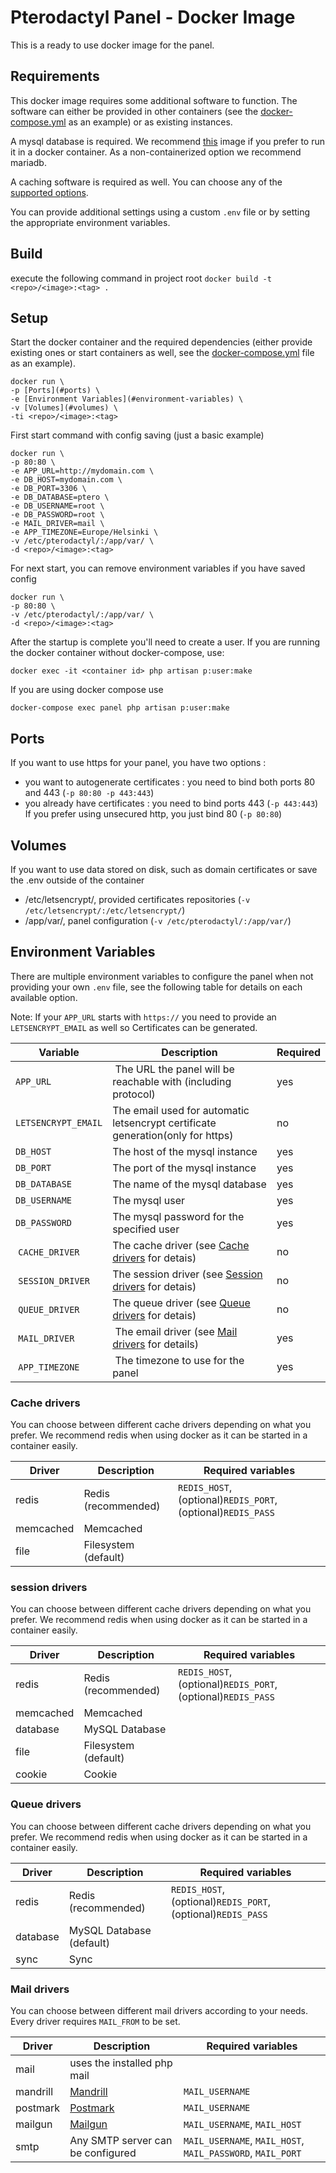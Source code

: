 # Pterodactyl Panel - Docker Image
This is a ready to use docker image for the panel.

## Requirements
This docker image requires some additional software to function. The software can either be provided in other containers (see the [docker-compose.yml](docker-compose.yml) as an example) or as existing instances.

A mysql database is required. We recommend [this](quay.io/parkervcp/mariadb-alpine) image if you prefer to run it in a docker container. As a non-containerized option we recommend mariadb.

A caching software is required as well. You can choose any of the [supported options](#cache-drivers).

You can provide additional settings using a custom `.env` file or by setting the appropriate environment variables.

## Build
execute the following command in project root
```docker build -t <repo>/<image>:<tag> .```

## Setup

Start the docker container and the required dependencies (either provide existing ones or start containers as well, see the [docker-compose.yml](docker-compose.yml) file as an example).

```
docker run \
-p [Ports](#ports) \
-e [Environment Variables](#environment-variables) \
-v [Volumes](#volumes) \
-ti <repo>/<image>:<tag>
```

First start command with config saving (just a basic example)
```
docker run \
-p 80:80 \
-e APP_URL=http://mydomain.com \
-e DB_HOST=mydomain.com \
-e DB_PORT=3306 \
-e DB_DATABASE=ptero \
-e DB_USERNAME=root \
-e DB_PASSWORD=root \
-e MAIL_DRIVER=mail \
-e APP_TIMEZONE=Europe/Helsinki \
-v /etc/pterodactyl/:/app/var/ \
-d <repo>/<image>:<tag>
```

For next start, you can remove environment variables if you have saved config
```
docker run \
-p 80:80 \
-v /etc/pterodactyl/:/app/var/ \
-d <repo>/<image>:<tag>
```

After the startup is complete you'll need to create a user.
If you are running the docker container without docker-compose, use:
```
docker exec -it <container id> php artisan p:user:make
```
If you are using docker compose use
```
docker-compose exec panel php artisan p:user:make
```

## Ports
If you want to use https for your panel, you have two options :
 - you want to autogenerate certificates : you need to bind both ports 80 and 443 (`-p 80:80 -p 443:443`)
 - you already have certificates : you need to bind ports 443 (`-p 443:443`)
If you prefer using unsecured http, you just bind 80 (`-p 80:80`)

## Volumes
If you want to use data stored on disk, such as domain certificates or save the .env outside of the container
 - /etc/letsencrypt/, provided certificates repositories (`-v /etc/letsencrypt/:/etc/letsencrypt/`)
 - /app/var/, panel configuration (`-v /etc/pterodactyl/:/app/var/`)

## Environment Variables
There are multiple environment variables to configure the panel when not providing your own `.env` file, see the following table for details on each available option.

Note: If your `APP_URL` starts with `https://` you need to provide an `LETSENCRYPT_EMAIL` as well so Certificates can be generated.

| Variable            | Description                                                                    | Required |
| ------------------- | ------------------------------------------------------------------------------ | -------- |
| `APP_URL`           | The URL the panel will be reachable with (including protocol)                  | yes      |
| `LETSENCRYPT_EMAIL` | The email used for automatic letsencrypt certificate generation(only for https)| no       |
| `DB_HOST`           | The host of the mysql instance                                                 | yes      |
| `DB_PORT`           | The port of the mysql instance                                                 | yes      |
| `DB_DATABASE`       | The name of the mysql database                                                 | yes      |
| `DB_USERNAME`       | The mysql user                                                                 | yes      |
| `DB_PASSWORD`       | The mysql password for the specified user                                      | yes      |
| `CACHE_DRIVER`      | The cache driver (see [Cache drivers](#cache-drivers) for detais)              | no       |
| `SESSION_DRIVER`    | The session driver (see [Session drivers](#session-drivers) for detais)        | no       |
| `QUEUE_DRIVER`      | The queue driver (see [Queue drivers](#queue-drivers) for detais)              | no       |
| `MAIL_DRIVER`       | The email driver (see [Mail drivers](#mail-drivers) for details)               | yes      |
| `APP_TIMEZONE`      | The timezone to use for the panel                                              | yes      |


### Cache drivers
You can choose between different cache drivers depending on what you prefer.
We recommend redis when using docker as it can be started in a container easily.

| Driver     | Description          | Required variables                                                      |
| ---------- | -------------------- | ----------------------------------------------------------------------- |
| redis      | Redis (recommended)  | `REDIS_HOST`, (optional)`REDIS_PORT`, (optional)`REDIS_PASS`            |
| memcached  | Memcached            |                                                                         |
| file       | Filesystem (default) |                                                                         |

### session drivers
You can choose between different cache drivers depending on what you prefer.
We recommend redis when using docker as it can be started in a container easily.

| Driver     | Description          | Required variables                                                      |
| ---------- | -------------------- | ----------------------------------------------------------------------- |
| redis      | Redis (recommended)  | `REDIS_HOST`, (optional)`REDIS_PORT`, (optional)`REDIS_PASS`            |
| memcached  | Memcached            |                                                                         |
| database   | MySQL Database       |                                                                         |
| file       | Filesystem (default) |                                                                         |
| cookie     | Cookie               |                                                                         |

### Queue drivers
You can choose between different cache drivers depending on what you prefer.
We recommend redis when using docker as it can be started in a container easily.

| Driver     | Description              | Required variables                                                      |
| ---------- | ------------------------ | ----------------------------------------------------------------------- |
| redis      | Redis (recommended)      | `REDIS_HOST`, (optional)`REDIS_PORT`, (optional)`REDIS_PASS`            |
| database   | MySQL Database (default) |                                                                         |
| sync       | Sync                     |                                                                         |

### Mail drivers
You can choose between different mail drivers according to your needs.
Every driver requires `MAIL_FROM` to be set.

| Driver   | Description                          | Required variables                                            |
| -------- | ------------------------------------ | ------------------------------------------------------------- |
| mail     | uses the installed php mail          |                                                               |
| mandrill | [Mandrill](http://www.mandrill.com/) | `MAIL_USERNAME`                                               |
| postmark | [Postmark](https://postmarkapp.com/) | `MAIL_USERNAME`                                               |
| mailgun  | [Mailgun](https://www.mailgun.com/)  | `MAIL_USERNAME`, `MAIL_HOST`                                  |
| smtp     | Any SMTP server can be configured    | `MAIL_USERNAME`, `MAIL_HOST`, `MAIL_PASSWORD`, `MAIL_PORT`    |
